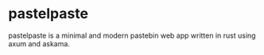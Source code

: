 # pastelpaste

pastelpaste is a minimal and modern pastebin web app written in rust using axum and askama.


